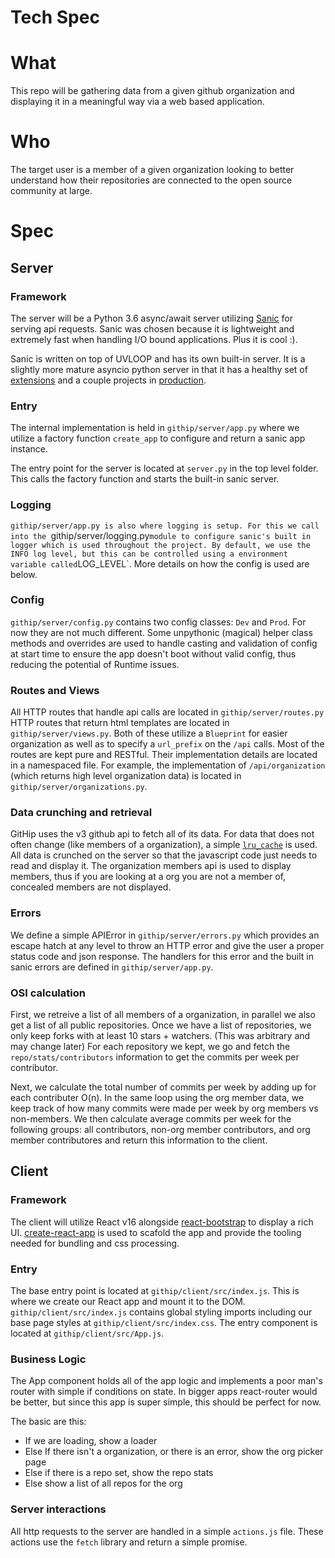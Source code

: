 # Tech Spec


# What
This repo will be gathering data from a given github organization and displaying it in a meaningful way via a web based application.

# Who
The target user is a member of a given organization looking to better understand how their repositories are connected to the open source community at large.

# Spec

## Server
### Framework
The server will be a Python 3.6 async/await server utilizing [Sanic](https://github.com/channelcat/sanic) for serving api requests.
Sanic was chosen because it is lightweight and extremely fast when handling I/O bound applications. Plus it is cool :).

Sanic is written on top of UVLOOP and has its own built-in server. It is a slightly more mature asyncio python server in that it has a healthy set of [extensions](https://github.com/channelcat/sanic/wiki/Extensions) and a couple projects in [production](https://github.com/channelcat/sanic/wiki/Projects).

### Entry
The internal implementation is held in `githip/server/app.py` where we utilize a factory function `create_app` to configure and return a sanic app instance.

The entry point for the server is located at `server.py` in the top level folder. This calls the factory function and starts the built-in sanic server.


### Logging
`githip/server/app.py is also where logging is setup. For this we call into the `githip/server/logging.py` module to configure sanic's built in logger which is used throughout the project.
By default, we use the INFO log level, but this can be controlled using a environment variable called `LOG_LEVEL`. More details on how the config is used are below.


### Config
`githip/server/config.py` contains two config classes: `Dev` and `Prod`. For now they are not much different.
Some unpythonic (magical) helper class methods and overrides are used to handle casting and validation of config at start time to ensure the app doesn't boot without valid config, thus reducing the potential of Runtime issues.


### Routes and Views
All HTTP routes that handle api calls are located in `githip/server/routes.py` HTTP routes that return html templates are located in `githip/server/views.py`.
Both of these utilize a `Blueprint` for easier organization as well as to specify a `url_prefix` on the `/api` calls.
Most of the routes are kept pure and RESTful. Their implementation details are located in a namespaced file.
For example, the implementation of `/api/organization` (which returns high level organization data) is located in `githip/server/organizations.py`.


### Data crunching and retrieval
GitHip uses the v3 github api to fetch all of its data. For data that does not often change (like members of a organization), a simple [`lru_cache`](https://docs.python.org/3/library/functools.html?highlight=lru_cache#functools.lru_cache) is used.
All data is crunched on the server so that the javascript code just needs to read and display it.
The organization members api is used to display members, thus if you are looking at a org you are not a member of, concealed members are not displayed.

### Errors
We define a simple APIError in `githip/server/errors.py` which provides an escape hatch at any level to throw an HTTP error and give the user a proper status code and json response.
The handlers for this error and the built in sanic errors are defined in `githip/server/app.py`.


### OSI calculation
First, we retreive a list of all members of a organization, in parallel we also get a list of all public repositories.
Once we have a list of repositories, we only keep forks with at least 10 stars + watchers. (This was arbitrary and may change later)
For each repository we kept, we go and fetch the `repo/stats/contributors` information to get the commits per week per contributor.

Next, we calculate the total number of commits per week by adding up for each contributer O(n).
In the same loop using the org member data, we keep track of how many commits were made per week by org members vs non-members.
We then calculate average commits per week for the following groups: all contributors, non-org member contributors, and org member contributores and return this information to the client.


## Client
### Framework
The client will utilize React v16 alongside [react-bootstrap](https://react-bootstrap.github.io/) to display a rich UI.
[create-react-app](https://github.com/facebookincubator/create-react-app) is used to scafold the app and provide the tooling needed for bundling and css processing. 

### Entry
The base entry point is located at `githip/client/src/index.js`.
This is where we create our React app and mount it to the DOM.
`githip/client/src/index.js` contains global styling imports including our base page styles at `githip/client/src/index.css`.
The entry component is located at `githip/client/src/App.js`.

### Business Logic
The App component holds all of the app logic and implements a poor man's router with simple if conditions on state.
In bigger apps react-router would be better, but since this app is super simple, this should be perfect for now.

The basic are this:
- If we are loading, show a loader
- Else If there isn't a organization, or there is an error, show the org picker page
- Else if there is a repo set, show the repo stats
- Else show a list of all repos for the org


### Server interactions
All http requests to the server are handled in a simple `actions.js` file.
These actions use the `fetch` library and return a simple promise.
